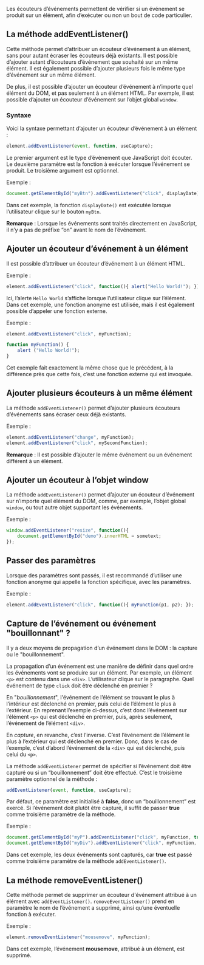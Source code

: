 Les écouteurs d’événements permettent de vérifier si un événement se produit sur un élément, afin d’exécuter ou non un bout de code particulier. 

## La méthode addEventListener()

Cette méthode permet d’attribuer un écouteur d’événement à un élément, sans pour autant écraser les écouteurs déjà existants. Il est possible d’ajouter autant d’écouteurs d’événement que souhaité sur un même élément. Il est également possible d’ajouter plusieurs fois le même type d’événement sur un même élément.

De plus, il est possible d’ajouter un écouteur d’événement à n’importe quel élément du DOM, et pas seulement à un élément HTML. Par exemple, il est possible d’ajouter un écouteur d’événement sur l’objet global ```window```.

### Syntaxe

Voici la syntaxe permettant d’ajouter un écouteur d’événement à un élément :

```js
element.addEventListener(event, function, useCapture);
```

Le premier argument est le type d’événement que JavaScript doit écouter. Le deuxième paramètre est la fonction à exécuter lorsque l’événement se produit. Le troisième argument est optionnel. 

Exemple :

```js
document.getElementById("myBtn").addEventListener("click", displayDate);
```

Dans cet exemple, la fonction ```displayDate()``` est exécutée lorsque l’utilisateur clique sur le bouton ```myBtn```.

__Remarque__ : Lorsque les événements sont traités directement en JavaScript, il n’y a pas de préfixe “on” avant le nom de l’événement.

## Ajouter un écouteur d’événement à un élément

Il est possible d’attribuer un écouteur d’événement à un élément HTML.

Exemple :

```js
element.addEventListener("click", function(){ alert("Hello World!"); });
```

Ici, l’alerte ```Hello World``` s’affiche lorsque l’utilisateur clique sur l’élément. Dans cet exemple, une fonction anonyme est utilisée, mais il est également possible d’appeler une fonction externe. 

Exemple :

```js
element.addEventListener("click", myFunction);

function myFunction() {
    alert ("Hello World!");
}
```

Cet exemple fait exactement la même chose que le précédent, à la différence près que cette fois, c’est une fonction externe qui est invoquée. 

## Ajouter plusieurs écouteurs à un même élément

La méthode ```addEventListener()``` permet d’ajouter plusieurs écouteurs d’événements sans écraser ceux déjà existants. 

Exemple :

```js
element.addEventListener("change", myFunction);
element.addEventListener("click", mySecondFunction);
```

__Remarque__ : Il est possible d’ajouter le même événement ou un événement différent à un élément.

## Ajouter un écouteur à l’objet window

La méthode ```addEventListener()``` permet d’ajouter un écouteur d’événement sur n’importe quel élément du DOM, comme, par exemple, l’objet global ```window```, ou tout autre objet supportant les événements.

Exemple :

```js
window.addEventListener("resize", function(){
    document.getElementById("demo").innerHTML = sometext;
});
```

## Passer des paramètres

Lorsque des paramètres sont passés, il est recommandé d’utiliser une fonction anonyme qui appelle la fonction spécifique, avec les paramètres. 

Exemple :

```js
element.addEventListener("click", function(){ myFunction(p1, p2); });
```

## Capture de l’événement ou événement "bouillonnant" ?

Il y a deux moyens de propagation d’un événement dans le DOM : la capture ou le "bouillonnement".

La propagation d’un événement est une manière de définir dans quel ordre les événements vont se produire sur un élément. Par exemple, un élément ```<p>``` est contenu dans une ```<div>```. L’utilisateur clique sur le paragraphe. Quel événement de type ```click``` doit être déclenché en premier ?

En "*bouillonnement*", l'événement de l’élément se trouvant le plus à l’intérieur est déclenché en premier, puis celui de l’élément le plus à l’extérieur. En reprenant l’exemple ci-dessus, c’est donc l’événement sur l’élément ```<p>``` qui est déclenché en premier, puis, après seulement, l’événement de l’élément ```<div>```.

En *capture*, en revanche, c’est l’inverse. C’est l’événement de l’élément le plus à l’extérieur qui est déclenché en premier. Donc, dans le cas de l’exemple, c’est d’abord l’événement de la ```<div>``` qui est déclenché, puis celui du ```<p>```.

La méthode ```addEventListener``` permet de spécifier si l’événement doit être capturé ou si un “bouillonnement” doit être effectué. C’est le troisième paramètre optionnel de la méthode :

```js
addEventListener(event, function, useCapture);
```

Par défaut, ce paramètre est initialisé à **false**, donc un “bouillonnement” est exercé. Si l’événement doit plutôt être capturé, il suffit de passer **true** comme troisième paramètre de la méthode.

Exemple :

```js
document.getElementById("myP").addEventListener("click", myFunction, true);
document.getElementById("myDiv").addEventListener("click", myFunction, true);
```

Dans cet exemple, les deux événements sont capturés, car **true** est passé comme troisième paramètre de la méthode ```addEventListener()```.

## La méthode removeEventListener()

Cette méthode permet de supprimer un écouteur d'événement attribué à un élément avec ```addEventListener()```. ```removeEventListener()``` prend en paramètre le nom de l’événement a supprimé, ainsi qu’une éventuelle fonction à exécuter.

Exemple :

```js
element.removeEventListener("mousemove", myFunction);
```

Dans cet exemple, l’événement **mousemove**, attribué à un élément, est supprimé.